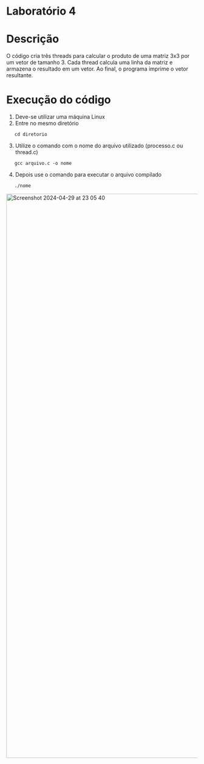 # Laboratório 4

# Descrição

O código cria três threads para calcular o produto de uma matriz 3x3 por um vetor de tamanho 3. Cada thread calcula uma linha da matriz e armazena o resultado em um vetor. Ao final, o programa imprime o vetor resultante.

# Execução do código

1. Deve-se utilizar uma máquina Linux
2. Entre no mesmo diretório
```
   cd diretorio
```

3. Utilize o comando com o nome do arquivo utilizado (processo.c ou thread.c)

```
   gcc arquivo.c -o nome
```

4. Depois use o comando para executar o arquivo compilado
   
```
   ./nome
```

<img width="1483" alt="Screenshot 2024-04-29 at 23 05 40" src="https://github.com/PedroPessuto/SistemaOperacional/assets/116746646/83aea62a-0743-4654-88a7-48c5dd029ba2">
